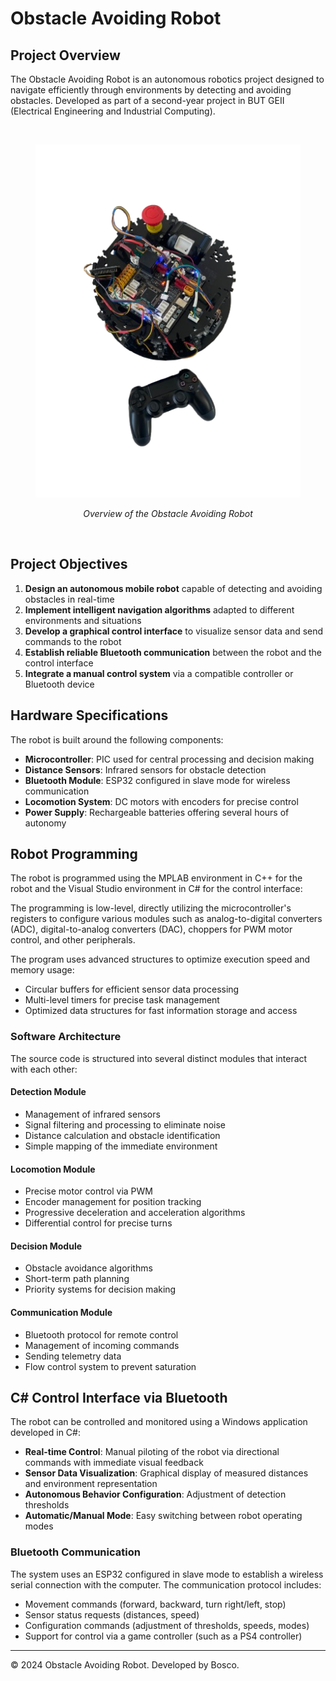 # Obstacle Avoiding Robot
## Project Overview

The Obstacle Avoiding Robot is an autonomous robotics project designed to navigate efficiently through environments by detecting and avoiding obstacles. Developed as part of a second-year project in BUT GEII (Electrical Engineering and Industrial Computing).

<br>
<div align="center">
  <figure>
    <img src="docs/robot.png" alt="Obstacle Avoiding Robot" width="500" style="max-width: 100%;">
    <p><em>Overview of the Obstacle Avoiding Robot</em></p>
  </figure>
</div>
<br>

## Project Objectives

1. **Design an autonomous mobile robot** capable of detecting and avoiding obstacles in real-time
2. **Implement intelligent navigation algorithms** adapted to different environments and situations
3. **Develop a graphical control interface** to visualize sensor data and send commands to the robot
4. **Establish reliable Bluetooth communication** between the robot and the control interface
5. **Integrate a manual control system** via a compatible controller or Bluetooth device

## Hardware Specifications

The robot is built around the following components:

- **Microcontroller**: PIC used for central processing and decision making
- **Distance Sensors**: Infrared sensors for obstacle detection
- **Bluetooth Module**: ESP32 configured in slave mode for wireless communication
- **Locomotion System**: DC motors with encoders for precise control
- **Power Supply**: Rechargeable batteries offering several hours of autonomy

## Robot Programming

The robot is programmed using the MPLAB environment in C++ for the robot and the Visual Studio environment in C# for the control interface:

The programming is low-level, directly utilizing the microcontroller's registers to configure various modules such as analog-to-digital converters (ADC), digital-to-analog converters (DAC), choppers for PWM motor control, and other peripherals.

The program uses advanced structures to optimize execution speed and memory usage:

- Circular buffers for efficient sensor data processing
- Multi-level timers for precise task management
- Optimized data structures for fast information storage and access

### Software Architecture

The source code is structured into several distinct modules that interact with each other:

#### Detection Module
- Management of infrared sensors
- Signal filtering and processing to eliminate noise
- Distance calculation and obstacle identification
- Simple mapping of the immediate environment

#### Locomotion Module
- Precise motor control via PWM
- Encoder management for position tracking
- Progressive deceleration and acceleration algorithms
- Differential control for precise turns

#### Decision Module
- Obstacle avoidance algorithms
- Short-term path planning
- Priority systems for decision making

#### Communication Module
- Bluetooth protocol for remote control
- Management of incoming commands
- Sending telemetry data
- Flow control system to prevent saturation

## C# Control Interface via Bluetooth

The robot can be controlled and monitored using a Windows application developed in C#:

- **Real-time Control**: Manual piloting of the robot via directional commands with immediate visual feedback
- **Sensor Data Visualization**: Graphical display of measured distances and environment representation
- **Autonomous Behavior Configuration**: Adjustment of detection thresholds
- **Automatic/Manual Mode**: Easy switching between robot operating modes

### Bluetooth Communication

The system uses an ESP32 configured in slave mode to establish a wireless serial connection with the computer. The communication protocol includes:

- Movement commands (forward, backward, turn right/left, stop)
- Sensor status requests (distances, speed)
- Configuration commands (adjustment of thresholds, speeds, modes)
- Support for control via a game controller (such as a PS4 controller)

---

© 2024 Obstacle Avoiding Robot. Developed by Bosco.